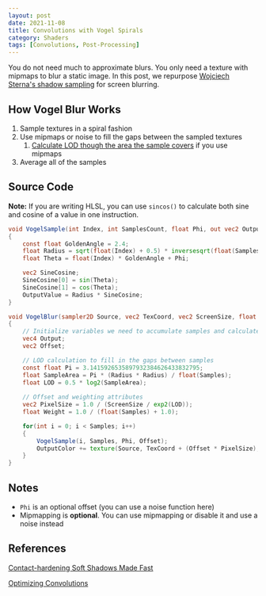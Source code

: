 ```yaml
---
layout: post
date: 2021-11-08
title: Convolutions with Vogel Spirals
category: Shaders
tags: [Convolutions, Post-Processing]
---
```


You do not need much to approximate blurs. You only need a texture with mipmaps to blur a static image. In this post, we repurpose [Wojciech Sterna's shadow sampling](http://maxest.gct-game.net/content/chss.pdf) for screen blurring.

## How Vogel Blur Works

1. Sample textures in a spiral fashion
2. Use mipmaps or noise to fill the gaps between the sampled textures
    1. [Calculate LOD though the area the sample covers](https://john-chapman.github.io/2019/03/29/convolution.html) if you use mipmaps
3. Average all of the samples

## Source Code

**Note:** If you are writing HLSL, you can use `sincos()` to calculate both sine and cosine of a value in one instruction.

```glsl
void VogelSample(int Index, int SamplesCount, float Phi, out vec2 OutputValue)
{
    const float GoldenAngle = 2.4;
    float Radius = sqrt(float(Index) + 0.5) * inversesqrt(float(SamplesCount));
    float Theta = float(Index) * GoldenAngle + Phi;

    vec2 SineCosine;
    SineCosine[0] = sin(Theta);
    SineCosine[1] = cos(Theta);
    OutputValue = Radius * SineCosine;
}

void VogelBlur(sampler2D Source, vec2 TexCoord, vec2 ScreenSize, float Radius, int Samples, float Phi, out vec4 OutputColor)
{
    // Initialize variables we need to accumulate samples and calculate offsets
    vec4 Output;
    vec2 Offset;

    // LOD calculation to fill in the gaps between samples
    const float Pi = 3.1415926535897932384626433832795;
    float SampleArea = Pi * (Radius * Radius) / float(Samples);
    float LOD = 0.5 * log2(SampleArea);
    
    // Offset and weighting attributes
    vec2 PixelSize = 1.0 / (ScreenSize / exp2(LOD));
    float Weight = 1.0 / (float(Samples) + 1.0);

    for(int i = 0; i < Samples; i++)
    {
        VogelSample(i, Samples, Phi, Offset);
        OutputColor += texture(Source, TexCoord + (Offset * PixelSize), LOD) * Weight;
    }
}

```

## Notes

+ `Phi` is an optional offset (you can use a noise function here)
+ Mipmapping is **optional**. You can use mipmapping or disable it and use a noise instead

## References

[Contact-hardening Soft Shadows Made Fast](http://maxest.gct-game.net/content/chss.pdf)

[Optimizing Convolutions](https://john-chapman.github.io/2019/03/29/convolution.html)
